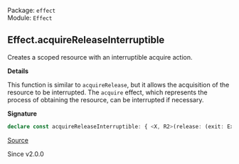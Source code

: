 Package: `effect`<br />
Module: `Effect`<br />

## Effect.acquireReleaseInterruptible

Creates a scoped resource with an interruptible acquire action.

**Details**

This function is similar to `acquireRelease`, but it allows the
acquisition of the resource to be interrupted. The `acquire` effect, which
represents the process of obtaining the resource, can be interrupted if
necessary.

**Signature**

```ts
declare const acquireReleaseInterruptible: { <X, R2>(release: (exit: Exit.Exit<unknown, unknown>) => Effect<X, never, R2>): <A, E, R>(acquire: Effect<A, E, R>) => Effect<A, E, Scope.Scope | R2 | R>; <A, E, R, X, R2>(acquire: Effect<A, E, R>, release: (exit: Exit.Exit<unknown, unknown>) => Effect<X, never, R2>): Effect<A, E, Scope.Scope | R | R2>; }
```

[Source](https://github.com/Effect-TS/effect/tree/main/packages/effect/src/Effect.ts#L5476)

Since v2.0.0